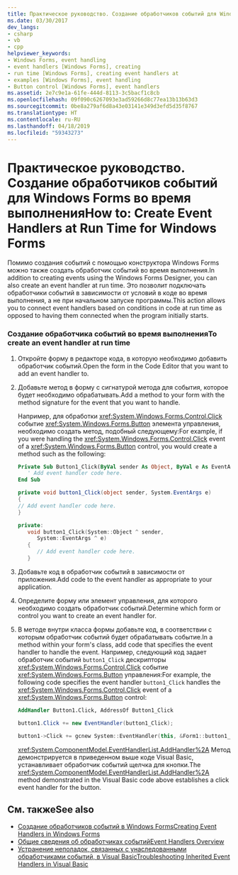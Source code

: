 ```yaml
---
title: Практическое руководство. Создание обработчиков событий для Windows Forms во время выполнения
ms.date: 03/30/2017
dev_langs:
- csharp
- vb
- cpp
helpviewer_keywords:
- Windows Forms, event handling
- event handlers [Windows Forms], creating
- run time [Windows Forms], creating event handlers at
- examples [Windows Forms], event handling
- Button control [Windows Forms], event handlers
ms.assetid: 2e7c9e1a-61fe-444d-8113-3c5bacf1c8cb
ms.openlocfilehash: 09f090c6267093e3ad59266d8c77ea13b13b63d3
ms.sourcegitcommit: 0be8a279af6d8a43e03141e349d3efd5d35f8767
ms.translationtype: HT
ms.contentlocale: ru-RU
ms.lasthandoff: 04/18/2019
ms.locfileid: "59343273"
---
```

# <a name="how-to-create-event-handlers-at-run-time-for-windows-forms"></a><span data-ttu-id="333e7-102">Практическое руководство. Создание обработчиков событий для Windows Forms во время выполнения</span><span class="sxs-lookup"><span data-stu-id="333e7-102">How to: Create Event Handlers at Run Time for Windows Forms</span></span>
<span data-ttu-id="333e7-103">Помимо создания событий с помощью конструктора Windows Forms можно также создать обработчик событий во время выполнения.</span><span class="sxs-lookup"><span data-stu-id="333e7-103">In addition to creating events using the Windows Forms Designer, you can also create an event handler at run time.</span></span> <span data-ttu-id="333e7-104">Это позволит подключать обработчики событий в зависимости от условий в коде во время выполнения, а не при начальном запуске программы.</span><span class="sxs-lookup"><span data-stu-id="333e7-104">This action allows you to connect event handlers based on conditions in code at run time as opposed to having them connected when the program initially starts.</span></span>  
  
### <a name="to-create-an-event-handler-at-run-time"></a><span data-ttu-id="333e7-105">Создание обработчика событий во время выполнения</span><span class="sxs-lookup"><span data-stu-id="333e7-105">To create an event handler at run time</span></span>  
  
1. <span data-ttu-id="333e7-106">Откройте форму в редакторе кода, в которую необходимо добавить обработчик событий.</span><span class="sxs-lookup"><span data-stu-id="333e7-106">Open the form in the Code Editor that you want to add an event handler to.</span></span>  
  
2. <span data-ttu-id="333e7-107">Добавьте метод в форму с сигнатурой метода для события, которое будет необходимо обрабатывать.</span><span class="sxs-lookup"><span data-stu-id="333e7-107">Add a method to your form with the method signature for the event that you want to handle.</span></span>  
  
     <span data-ttu-id="333e7-108">Например, для обработки <xref:System.Windows.Forms.Control.Click> событие <xref:System.Windows.Forms.Button> элемента управления, необходимо создать метод, подобный следующему:</span><span class="sxs-lookup"><span data-stu-id="333e7-108">For example, if you were handling the <xref:System.Windows.Forms.Control.Click> event of a <xref:System.Windows.Forms.Button> control, you would create a method such as the following:</span></span>  
  
    ```vb  
    Private Sub Button1_Click(ByVal sender As Object, ByVal e As EventArgs)  
       ' Add event handler code here.  
    End Sub  
    ```  
  
    ```csharp  
    private void button1_Click(object sender, System.EventArgs e)   
    {  
    // Add event handler code here.  
    }  
    ```  
  
    ```cpp  
    private:  
       void button1_Click(System::Object ^ sender,   
          System::EventArgs ^ e)  
       {  
          // Add event handler code here.  
       }  
    ```  
  
3. <span data-ttu-id="333e7-109">Добавьте код в обработчик событий в зависимости от приложения.</span><span class="sxs-lookup"><span data-stu-id="333e7-109">Add code to the event handler as appropriate to your application.</span></span>  
  
4. <span data-ttu-id="333e7-110">Определите форму или элемент управления, для которого необходимо создать обработчик событий.</span><span class="sxs-lookup"><span data-stu-id="333e7-110">Determine which form or control you want to create an event handler for.</span></span>  
  
5. <span data-ttu-id="333e7-111">В методе внутри класса формы добавьте код, в соответствии с которым обработчик событий будет обрабатывать событие.</span><span class="sxs-lookup"><span data-stu-id="333e7-111">In a method within your form's class, add code that specifies the event handler to handle the event.</span></span> <span data-ttu-id="333e7-112">Например, следующий код задает обработчик событий `button1_Click` дескрипторы <xref:System.Windows.Forms.Control.Click> событие <xref:System.Windows.Forms.Button> управления:</span><span class="sxs-lookup"><span data-stu-id="333e7-112">For example, the following code specifies the event handler `button1_Click` handles the <xref:System.Windows.Forms.Control.Click> event of a <xref:System.Windows.Forms.Button> control:</span></span>  
  
    ```vb  
    AddHandler Button1.Click, AddressOf Button1_Click  
    ```  
  
    ```csharp  
    button1.Click += new EventHandler(button1_Click);  
    ```  
  
    ```cpp  
    button1->Click += gcnew System::EventHandler(this, &Form1::button1_Click);  
    ```  
  
     <span data-ttu-id="333e7-113"><xref:System.ComponentModel.EventHandlerList.AddHandler%2A> Метод демонстрируется в приведенном выше коде Visual Basic, устанавливает обработчик событий щелчка для кнопки.</span><span class="sxs-lookup"><span data-stu-id="333e7-113">The <xref:System.ComponentModel.EventHandlerList.AddHandler%2A> method demonstrated in the Visual Basic code above establishes a click event handler for the button.</span></span>  
  
## <a name="see-also"></a><span data-ttu-id="333e7-114">См. также</span><span class="sxs-lookup"><span data-stu-id="333e7-114">See also</span></span>

- [<span data-ttu-id="333e7-115">Создание обработчиков событий в Windows Forms</span><span class="sxs-lookup"><span data-stu-id="333e7-115">Creating Event Handlers in Windows Forms</span></span>](creating-event-handlers-in-windows-forms.md)
- [<span data-ttu-id="333e7-116">Общие сведения об обработчиках событий</span><span class="sxs-lookup"><span data-stu-id="333e7-116">Event Handlers Overview</span></span>](event-handlers-overview-windows-forms.md)
- [<span data-ttu-id="333e7-117">Устранение неполадок, связанных с унаследованными обработчиками событий, в Visual Basic</span><span class="sxs-lookup"><span data-stu-id="333e7-117">Troubleshooting Inherited Event Handlers in Visual Basic</span></span>](~/docs/visual-basic/programming-guide/language-features/events/troubleshooting-inherited-event-handlers.md)
